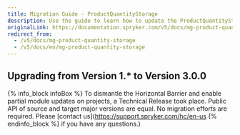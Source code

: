 ```yaml
---
title: Migration Guide - ProductQuantityStorage
description: Use the guide to learn how to update the ProductQuantityStorage module.
originalLink: https://documentation.spryker.com/v5/docs/mg-product-quantity-storage
redirect_from:
  - /v5/docs/mg-product-quantity-storage
  - /v5/docs/en/mg-product-quantity-storage
---
```


## Upgrading from Version 1.* to Version 3.0.0

{% info_block infoBox %}
To dismantle the Horizontal Barrier and enable partial module updates on projects, a Technical Release took place. Public API of source and target major versions are equal. No migration efforts are required. Please [contact us](https://support.spryker.com/hc/en-us
{% endinfo_block %} if you have any questions.)

